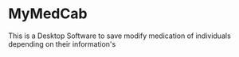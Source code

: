 # MyMedCab
This is a Desktop Software to save modify medication of individuals depending on their information's
